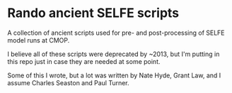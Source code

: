 # Rando ancient SELFE scripts

A collection of ancient scripts used for pre- and post-processing of SELFE model runs at CMOP.

I believe all of these scripts were deprecated by ~2013, but I'm putting in this repo just in case
they are needed at some point.

Some of this I wrote, but a lot was written by Nate Hyde, Grant Law, and I assume Charles Seaston
and Paul Turner.
